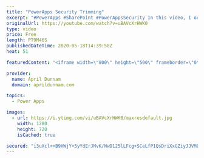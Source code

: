 ```yaml
---
title: "PowerApps Security Trimming"
excerpt: "#PowerApps #SharePoint #PowerAppsSecurity In this video, I outline a method to implement Security Trimming/Custom Permissions inside your PowerApps application.  This approach utilizes a SharePoint list and native PowerApps functionality to accomplish the security trimming in three easy steps: 1) create"
originalUrl: https://youtube.com/watch?v=uBAVcXrHWK0
type: video
price: Free
length: PT9M46S
publishedDateTime: 2020-05-18T14:39:58Z
heat: 51

featuredContent: "<iframe width=\"800\" height=\"500\" frameborder=\"0\" src=\"https://www.youtube.com/embed/uBAVcXrHWK0\" allow=\"accelerometer; autoplay; encrypted-media; gyroscope; picture-in-picture\" allowfullscreen></iframe>"

provider:
  name: April Dunnam
  domain: aprildunnam.com

topics:
  - Power Apps

images:
  - url: https://i.ytimg.com/vi/uBAVcXrHWK0/maxresdefault.jpg
    width: 1280
    height: 720
    isCached: true

secured: "i3uXcl++B9HWjY+5yYdErJMvK/NwD125lLFcg+SCeLfP1QsDriXxGZiyJJVMLe1SWf7r4oH/cXCzoaImsLkbeDbCO/EcrD+bw2xqX/iqjNinLoekOghqWusxHRYAgO9CTgEvudHT4q22ATZUCqizxLZoGxEarqG/puVX898I6fZ4+Wt0YxQRudsgEGL89xAuCasQvlnGzsxjzAwo79qOtmtXiFIrvtUYJLLj500JlHeRsjerkDIRHaCKdUZiH2sqM+ythjVHAe0vTtgtwRwQ2Mj+YIAUihpJgAg41S4vg9le/Fs+z7UXcULc7Hiqvj8XrQCSu7STnLYXKY5K+B9ow47/FqlkhzCBYdJELAdVRKyHnMjNdmzcjO07Zey4J2mu9w8MMQ9UvVJTTXs+9W3Z7Hp+tF6C3NA4ACu38GC/tNs=;wYfe2MEd8j8JhkSN1MUNoQ=="
---
```


